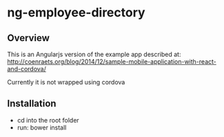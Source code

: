 # ng-employee-directory

## Overview

This is an Angularjs version of the example app described at:
http://coenraets.org/blog/2014/12/sample-mobile-application-with-react-and-cordova/

Currently it is not wrapped using cordova

## Installation

- cd into the root folder
- run: bower install
